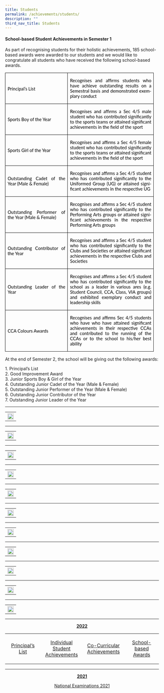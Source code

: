 ```yaml
---
title: Students
permalink: /achievements/students/
description: ""
third_nav_title: Students
---
```

<p></p><h4>School-based Student Achievements in Semester 1</h4><p></p>
<p> As part of recognising students for their holistic achievements, 185 school-based awards were awarded to our students and we would like to congratulate all students who have received the following school-based awards. 
</p>
<table class="TableGrid1" border="1" cellspacing="0" cellpadding="0" style="margin-:
 27.0pt;border-collapse:collapse;mso-table-layout-alt:fixed;border:none;
 mso-border-alt:solid windowtext .5pt;mso-yfti-tbllook:1184;mso-padding-alt:
 0in 5.4pt 0in 5.4pt"><tbody><tr style="mso-yfti-irow:0;mso-yfti-firstrow:yes;height:45.75pt"><td width="189" style="width:141.8pt;border:solid windowtext 1.0pt;mso-border-alt:
  solid windowtext .5pt;padding:0in 5.4pt 0in 5.4pt;height:45.75pt"><p class="MsoNormal" style="margin-top:12.0pt;margin-right:0in;margin-bottom:
  11.0pt;margin-left:0in;text-align:justify;text-justify:inter-ideograph"><a name="_Hlk136868725"><span lang="EN-GB" style="font-size:11.0pt;font-family:
  &quot;Lato&quot;,sans-serif;mso-fareast-font-family:Arial;mso-bidi-font-family:Arial;
  color:black;mso-bidi-font-weight:bold">Principal’s List</span></a></p></td><td width="267" style="width:199.95pt;border:solid windowtext 1.0pt;border-left:
  none;mso-border-left-alt:solid windowtext .5pt;mso-border-alt:solid windowtext .5pt;
  padding:0in 5.4pt 0in 5.4pt;height:45.75pt"><p class="MsoNormal" style="text-align:justify;text-justify:inter-ideograph"><span style="mso-bookmark:_Hlk136868725"><span lang="EN-GB" style="font-size:11.0pt;
  font-family:&quot;Lato&quot;,sans-serif;mso-fareast-font-family:Arial;mso-bidi-font-family:
  Arial;color:black;mso-bidi-font-weight:bold">Recognises and affirms students who have</span></span><span style="mso-bookmark:_Hlk136868725"><span lang="EN-GB" style="font-size:11.0pt;font-family:&quot;Lato&quot;,sans-serif;mso-fareast-font-family:
  Arial;mso-bidi-font-family:Arial;color:black"> achieve outstanding results on a Semestral basis and demonstrated exemplary conduct<span style="mso-bidi-font-weight:
  bold"></span></span></span></p></td></tr><tr style="mso-yfti-irow:1;height:55.45pt"><td width="189" style="width:141.8pt;border:solid windowtext 1.0pt;border-top:
  none;mso-border-top-alt:solid windowtext .5pt;mso-border-alt:solid windowtext .5pt;
  padding:0in 5.4pt 0in 5.4pt;height:55.45pt"><p class="MsoNormal" style="margin-top:12.0pt;margin-right:0in;margin-bottom:
  12.0pt;margin-left:0in;text-align:justify;text-justify:inter-ideograph"><span style="mso-bookmark:_Hlk136868725"><span lang="EN-GB" style="font-size:11.0pt;
  font-family:&quot;Lato&quot;,sans-serif;mso-fareast-font-family:Arial;mso-bidi-font-family:
  Arial;color:black;mso-bidi-font-weight:bold">Sports Boy of the Year</span></span></p></td><td width="267" style="width:199.95pt;border-top:none;border-left:none;
  border-bottom:solid windowtext 1.0pt;border-right:solid windowtext 1.0pt;
  mso-border-top-alt:solid windowtext .5pt;mso-border-left-alt:solid windowtext .5pt;
  mso-border-alt:solid windowtext .5pt;padding:0in 5.4pt 0in 5.4pt;height:55.45pt"><p class="MsoNormal" style="text-align:justify;text-justify:inter-ideograph"><span style="mso-bookmark:_Hlk136868725"><span lang="EN-GB" style="font-size:11.0pt;
  font-family:&quot;Lato&quot;,sans-serif;mso-fareast-font-family:Arial;mso-bidi-font-family:
  Arial;color:black;mso-bidi-font-weight:bold">Recognises and affirms a Sec 4/5 male student who has </span></span><span style="mso-bookmark:_Hlk136868725"><span lang="EN-SG" style="font-size:11.0pt;font-family:&quot;Lato&quot;,sans-serif;mso-fareast-font-family:
  Arial;mso-bidi-font-family:Arial;color:black;mso-ansi-language:EN-SG;
  mso-bidi-font-weight:bold">contributed significantly to the sports teams or attained significant achievements in the field of the sport</span></span><span style="mso-bookmark:_Hlk136868725"><b style="mso-bidi-font-weight:normal"><span lang="EN-GB" style="font-size:11.0pt;font-family:&quot;Lato&quot;,sans-serif;mso-fareast-font-family:
  Arial;mso-bidi-font-family:Arial;color:black"></span></b></span></p></td></tr><tr style="mso-yfti-irow:2;height:54.85pt"><td width="189" style="width:141.8pt;border:solid windowtext 1.0pt;border-top:
  none;mso-border-top-alt:solid windowtext .5pt;mso-border-alt:solid windowtext .5pt;
  padding:0in 5.4pt 0in 5.4pt;height:54.85pt"><p class="MsoNormal" style="margin-top:12.0pt;margin-right:0in;margin-bottom:
  12.0pt;margin-left:0in;text-align:justify;text-justify:inter-ideograph"><span style="mso-bookmark:_Hlk136868725"><span lang="EN-GB" style="font-size:11.0pt;
  font-family:&quot;Lato&quot;,sans-serif;mso-fareast-font-family:Arial;mso-bidi-font-family:
  Arial;color:black;mso-bidi-font-weight:bold">Sports Girl of the Year</span></span></p></td><td width="267" style="width:199.95pt;border-top:none;border-left:none;
  border-bottom:solid windowtext 1.0pt;border-right:solid windowtext 1.0pt;
  mso-border-top-alt:solid windowtext .5pt;mso-border-left-alt:solid windowtext .5pt;
  mso-border-alt:solid windowtext .5pt;padding:0in 5.4pt 0in 5.4pt;height:54.85pt"><p class="MsoNormal" style="text-align:justify;text-justify:inter-ideograph"><span style="mso-bookmark:_Hlk136868725"><span lang="EN-GB" style="font-size:11.0pt;
  font-family:&quot;Lato&quot;,sans-serif;mso-fareast-font-family:Arial;mso-bidi-font-family:
  Arial;color:black;mso-bidi-font-weight:bold">Recognises and affirms a Sec 4/5 female student who has </span></span><span style="mso-bookmark:_Hlk136868725"><span lang="EN-SG" style="font-size:11.0pt;font-family:&quot;Lato&quot;,sans-serif;mso-fareast-font-family:
  Arial;mso-bidi-font-family:Arial;color:black;mso-ansi-language:EN-SG;
  mso-bidi-font-weight:bold">contributed significantly to the sports teams or attained significant achievements in the field of the sport</span></span><span style="mso-bookmark:_Hlk136868725"><b style="mso-bidi-font-weight:normal"><span lang="EN-GB" style="font-size:11.0pt;font-family:&quot;Lato&quot;,sans-serif;mso-fareast-font-family:
  Arial;mso-bidi-font-family:Arial;color:black"></span></b></span></p></td></tr><tr style="mso-yfti-irow:3;height:62.0pt"><td width="189" style="width:141.8pt;border:solid windowtext 1.0pt;border-top:
  none;mso-border-top-alt:solid windowtext .5pt;mso-border-alt:solid windowtext .5pt;
  padding:0in 5.4pt 0in 5.4pt;height:62.0pt"><p class="MsoNormal" style="margin-top:12.0pt;margin-right:0in;margin-bottom:
  12.0pt;margin-left:0in;text-align:justify;text-justify:inter-ideograph"><span style="mso-bookmark:_Hlk136868725"><span lang="EN-GB" style="font-size:11.0pt;
  font-family:&quot;Lato&quot;,sans-serif;mso-fareast-font-family:Arial;mso-bidi-font-family:
  Arial;color:black;mso-bidi-font-weight:bold">Outstanding Cadet of the Year (Male &amp; Female)</span></span></p></td><td width="267" style="width:199.95pt;border-top:none;border-left:none;
  border-bottom:solid windowtext 1.0pt;border-right:solid windowtext 1.0pt;
  mso-border-top-alt:solid windowtext .5pt;mso-border-left-alt:solid windowtext .5pt;
  mso-border-alt:solid windowtext .5pt;padding:0in 5.4pt 0in 5.4pt;height:62.0pt"><p class="MsoNormal" style="text-align:justify;text-justify:inter-ideograph"><span style="mso-bookmark:_Hlk136868725"><span lang="EN-GB" style="font-size:11.0pt;
  font-family:&quot;Lato&quot;,sans-serif;mso-fareast-font-family:Arial;mso-bidi-font-family:
  Arial;color:black;mso-bidi-font-weight:bold">Recognises and affirms a Sec 4/5 student who has </span></span><span style="mso-bookmark:_Hlk136868725"><span lang="EN-SG" style="font-size:11.0pt;font-family:&quot;Lato&quot;,sans-serif;mso-fareast-font-family:
  Arial;mso-bidi-font-family:Arial;color:black;mso-ansi-language:EN-SG;
  mso-bidi-font-weight:bold">contributed significantly to the Uniformed Group (UG) or attained significant achievements in the respective UG</span></span><span style="mso-bookmark:_Hlk136868725"><span lang="EN-GB" style="font-size:11.0pt;
  font-family:&quot;Lato&quot;,sans-serif;mso-fareast-font-family:Arial;mso-bidi-font-family:
  Arial;color:black;mso-bidi-font-weight:bold"></span></span></p></td></tr><tr style="mso-yfti-irow:4;height:54.95pt"><td width="189" style="width:141.8pt;border:solid windowtext 1.0pt;border-top:
  none;mso-border-top-alt:solid windowtext .5pt;mso-border-alt:solid windowtext .5pt;
  padding:0in 5.4pt 0in 5.4pt;height:54.95pt"><p class="MsoNormal" style="margin-top:12.0pt;margin-right:0in;margin-bottom:
  12.0pt;margin-left:0in;text-align:justify;text-justify:inter-ideograph"><span style="mso-bookmark:_Hlk136868725"><span lang="EN-GB" style="font-size:11.0pt;
  font-family:&quot;Lato&quot;,sans-serif;mso-fareast-font-family:Arial;mso-bidi-font-family:
  Arial;color:black;mso-bidi-font-weight:bold">Outstanding Performer of the Year (Male &amp; Female)</span></span></p></td><td width="267" style="width:199.95pt;border-top:none;border-left:none;
  border-bottom:solid windowtext 1.0pt;border-right:solid windowtext 1.0pt;
  mso-border-top-alt:solid windowtext .5pt;mso-border-left-alt:solid windowtext .5pt;
  mso-border-alt:solid windowtext .5pt;padding:0in 5.4pt 0in 5.4pt;height:54.95pt"><p class="MsoNormal" style="text-align:justify;text-justify:inter-ideograph"><span style="mso-bookmark:_Hlk136868725"><span lang="EN-GB" style="font-size:11.0pt;
  font-family:&quot;Lato&quot;,sans-serif;mso-fareast-font-family:Arial;mso-bidi-font-family:
  Arial;color:black;mso-bidi-font-weight:bold">Recognises and affirms a Sec 4/5 student who has </span></span><span style="mso-bookmark:_Hlk136868725"><span lang="EN-SG" style="font-size:11.0pt;font-family:&quot;Lato&quot;,sans-serif;mso-fareast-font-family:
  Arial;mso-bidi-font-family:Arial;color:black;mso-ansi-language:EN-SG;
  mso-bidi-font-weight:bold">contributed significantly to the Performing Arts groups or attained significant achievements in the respective Performing Arts groups</span></span><span style="mso-bookmark:_Hlk136868725"><b style="mso-bidi-font-weight:normal"><span lang="EN-GB" style="font-size:11.0pt;
  font-family:&quot;Lato&quot;,sans-serif;mso-fareast-font-family:Arial;mso-bidi-font-family:
  Arial;color:black"></span></b></span></p></td></tr><tr style="mso-yfti-irow:5;height:55.05pt"><td width="189" style="width:141.8pt;border:solid windowtext 1.0pt;border-top:
  none;mso-border-top-alt:solid windowtext .5pt;mso-border-alt:solid windowtext .5pt;
  padding:0in 5.4pt 0in 5.4pt;height:55.05pt"><p class="MsoNormal" style="margin-top:12.0pt;margin-right:0in;margin-bottom:
  12.0pt;margin-left:0in;text-align:justify;text-justify:inter-ideograph"><span style="mso-bookmark:_Hlk136868725"><span lang="EN-GB" style="font-size:11.0pt;
  font-family:&quot;Lato&quot;,sans-serif;mso-fareast-font-family:Arial;mso-bidi-font-family:
  Arial;color:black;mso-bidi-font-weight:bold">Outstanding Contributor of the Year</span></span></p></td><td width="267" style="width:199.95pt;border-top:none;border-left:none;
  border-bottom:solid windowtext 1.0pt;border-right:solid windowtext 1.0pt;
  mso-border-top-alt:solid windowtext .5pt;mso-border-left-alt:solid windowtext .5pt;
  mso-border-alt:solid windowtext .5pt;padding:0in 5.4pt 0in 5.4pt;height:55.05pt"><p class="MsoNormal" style="text-align:justify;text-justify:inter-ideograph"><span style="mso-bookmark:_Hlk136868725"><span lang="EN-GB" style="font-size:11.0pt;
  font-family:&quot;Lato&quot;,sans-serif;mso-fareast-font-family:Arial;mso-bidi-font-family:
  Arial;color:black;mso-bidi-font-weight:bold">Recognises and affirms a Sec 4/5 student who has </span></span><span style="mso-bookmark:_Hlk136868725"><span lang="EN-SG" style="font-size:11.0pt;font-family:&quot;Lato&quot;,sans-serif;mso-fareast-font-family:
  Arial;mso-bidi-font-family:Arial;color:black;mso-ansi-language:EN-SG;
  mso-bidi-font-weight:bold">contributed significantly to the Clubs and Societies or attained significant achievements in the respective Clubs and Societies</span></span><span style="mso-bookmark:_Hlk136868725"><b style="mso-bidi-font-weight:normal"><span lang="EN-GB" style="font-size:11.0pt;
  font-family:&quot;Lato&quot;,sans-serif;mso-fareast-font-family:Arial;mso-bidi-font-family:
  Arial;color:black"></span></b></span></p></td></tr><tr style="mso-yfti-irow:6;height:69.8pt"><td width="189" style="width:141.8pt;border:solid windowtext 1.0pt;border-top:
  none;mso-border-top-alt:solid windowtext .5pt;mso-border-alt:solid windowtext .5pt;
  padding:0in 5.4pt 0in 5.4pt;height:69.8pt"><p class="MsoNormal" style="margin-top:12.0pt;margin-right:0in;margin-bottom:
  12.0pt;margin-left:0in;text-align:justify;text-justify:inter-ideograph"><span style="mso-bookmark:_Hlk136868725"><span lang="EN-GB" style="font-size:11.0pt;
  font-family:&quot;Lato&quot;,sans-serif;mso-fareast-font-family:Arial;mso-bidi-font-family:
  Arial;color:black;mso-bidi-font-weight:bold">Outstanding Leader of the Year</span></span></p></td><td width="267" style="width:199.95pt;border-top:none;border-left:none;
  border-bottom:solid windowtext 1.0pt;border-right:solid windowtext 1.0pt;
  mso-border-top-alt:solid windowtext .5pt;mso-border-left-alt:solid windowtext .5pt;
  mso-border-alt:solid windowtext .5pt;padding:0in 5.4pt 0in 5.4pt;height:69.8pt"><p class="MsoNormal" style="text-align:justify;text-justify:inter-ideograph"><span style="mso-bookmark:_Hlk136868725"><span lang="EN-GB" style="font-size:11.0pt;
  font-family:&quot;Lato&quot;,sans-serif;mso-fareast-font-family:Arial;mso-bidi-font-family:
  Arial;color:black;mso-bidi-font-weight:bold">Recognises and affirms a Sec 4/5 student who has </span></span><span style="mso-bookmark:_Hlk136868725"><span lang="EN-SG" style="font-size:11.0pt;font-family:&quot;Lato&quot;,sans-serif;mso-fareast-font-family:
  Arial;mso-bidi-font-family:Arial;color:black;mso-ansi-language:EN-SG;
  mso-bidi-font-weight:bold">contributed significantly to the school as a leader in various ares (e.g. Student Council, CCA, Class, VIA groups) and exhibited exemplary conduct and leadership skills</span></span><span style="mso-bookmark:_Hlk136868725"><b style="mso-bidi-font-weight:normal"><span lang="EN-GB" style="font-size:11.0pt;font-family:&quot;Lato&quot;,sans-serif;mso-fareast-font-family:
  Arial;mso-bidi-font-family:Arial;color:black"></span></b></span></p></td></tr><tr style="mso-yfti-irow:7;mso-yfti-lastrow:yes;height:69.4pt"><td width="189" style="width:141.8pt;border:solid windowtext 1.0pt;border-top:
  none;mso-border-top-alt:solid windowtext .5pt;mso-border-alt:solid windowtext .5pt;
  padding:0in 5.4pt 0in 5.4pt;height:69.4pt"><p class="MsoNormal" style="margin-top:12.0pt;margin-right:0in;margin-bottom:
  12.0pt;margin-left:0in;text-align:justify;text-justify:inter-ideograph"><span style="mso-bookmark:_Hlk136868725"><span lang="EN-GB" style="font-size:11.0pt;
  font-family:&quot;Lato&quot;,sans-serif;mso-fareast-font-family:Arial;mso-bidi-font-family:
  Arial;color:black;mso-bidi-font-weight:bold">CCA Colours Awards</span></span></p></td><td width="267" style="width:199.95pt;border-top:none;border-left:none;
  border-bottom:solid windowtext 1.0pt;border-right:solid windowtext 1.0pt;
  mso-border-top-alt:solid windowtext .5pt;mso-border-left-alt:solid windowtext .5pt;
  mso-border-alt:solid windowtext .5pt;padding:0in 5.4pt 0in 5.4pt;height:69.4pt"><p class="MsoNormal" style="text-align:justify;text-justify:inter-ideograph"><span style="mso-bookmark:_Hlk136868725"><span lang="EN-GB" style="font-size:11.0pt;
  font-family:&quot;Lato&quot;,sans-serif;mso-fareast-font-family:Arial;mso-bidi-font-family:
  Arial;color:black;mso-bidi-font-weight:bold">Recognises and affirms Sec 4/5 students who have </span></span><span style="mso-bookmark:_Hlk136868725"><span lang="EN-SG" style="font-size:11.0pt;font-family:&quot;Lato&quot;,sans-serif;mso-fareast-font-family:
  Arial;mso-bidi-font-family:Arial;color:black;mso-ansi-language:EN-SG;
  mso-bidi-font-weight:bold">who have attained significant achievements in their respective CCAs and contributed to the running of the CCAs or to the school to his/her best ability</span></span><span style="mso-bookmark:_Hlk136868725"><span lang="EN-GB" style="font-size:11.0pt;font-family:&quot;Lato&quot;,sans-serif;mso-fareast-font-family:
  Arial;mso-bidi-font-family:Arial;color:black;mso-bidi-font-weight:bold"></span></span></p></td></tr></tbody></table>

<p>At the end of Semester 2, the school will be giving out the following awards:</p>

<p>1.	Principal’s List<br>
2.	Good Improvement Award<br>
3.	Junior Sports Boy &amp; Girl of the Year<br>
4.	Outstanding Junior Cadet of the Year (Male &amp; Female)<br>
5.	Outstanding Junior Performer of the Year (Male &amp; Female)<br>
6.	Outstanding Junior Contributor of the Year<br>
7.	Outstanding Junior Leader of the Year</p>
<hr>
<p style="text-align: center;"><strong><u></u></strong></p>
<p align="center"><b></b>
<table>
<tbody>
<tr>
<th><img src="/images/01congratulations uniform groups.png" style="width: 100%;"><br>	
</th></tr>
</tbody>
</table>
</p><hr>
<p align="center"><b></b>
<table>
<tbody>
<tr>
<th><img src="/images/02congratulationsperforming arts.png" style="width: 100%;"><br>	
</th>
</tr>
</tbody>
</table>
</p><hr>
<p align="center"><b></b>
<table>
<tbody>
<tr>
<th><img src="/images/03peicai atheletes in national school games 2023.png" style="width: 100%;"><br>	
</th>
</tr>
</tbody>
</table>
</p><hr>
<p align="center"><b></b>
<table>
<tbody>
<tr>
<th><img src="/images/04special mention -  national school games 2023.png" style="width: 100%;"><br>	
</th>
</tr>
</tbody>
</table>
</p><hr>
<p align="center"><b></b>
<table>
<tbody>
<tr>
<th><img src="/images/05schools debating championship (sssdc).png" style="width: 100%;"><br>	
</th>
</tr>
</tbody>
</table>
</p><hr>
<p align="center"><b></b>
<table>
<tbody>
<tr>
<th><img src="/images/06singapore and asian schools mathematics olympia.png" style="width: 100%;"><br>	
</th>
</tr>
</tbody>
</table>
</p><hr>
<p align="center"><b></b>
<table>
<tbody>
<tr>
<th><img src="/images/07science pinnacle@peicai.png" style="width: 100%;"><br>	
</th>
</tr>
</tbody>
</table>
</p><hr>
<p align="center"><b></b>
<table>
<tbody>
<tr>
<th><img src="/images/08congratulations peicai sec science department for clinching.png" style="width: 100%;"><br>	
</th>
</tr>
</tbody>
</table>
</p><hr>
<p align="center"><b></b>
<table>
<tbody>
<tr>
<th><img src="/images/09congratulations mother tongue department.png" style="width: 100%;"><br>	
</th>
</tr>
</tbody>
</table>
</p><hr>
<p align="center"><b></b>
<table>
<tbody>
<tr>
<th><img src="/images/03peicai atheletes in national school games 2023.png" style="width: 100%;"><br>	
</th>
</tr>
</tbody>
</table>
</p><hr>
<p align="center"><b></b>
<table>
<tbody>
<tr>
<th><img src="/images/03peicai atheletes in national school games 2023.png" style="width: 100%;"><br>	
</th>
</tr>
</tbody>
</table>
</p><hr>
<p style="text-align: center;"><strong><u>2022</u></strong></p>
<table width="648">
<tbody>
<tr>
<td style="text-align: center;" width="156">
<p><a href="/achievements/students/the-principals-list">Principal’s List</a></p>
</td>
<td style="text-align: center;" width="156">
<p><a href="/achievements/students/individual-student-achievements">Individual Student Achievements</a></p>
</td>
<td style="text-align: center;" width="156">
<p><a href="/achievements/students/co-curricular-achievements">Co-Curricular Achievements</a></p>
</td>
<td style="text-align: center;" width="180">
<p><a href="/achievements/students/school-based-awards">School-based Awards</a></p>
</td>
</tr>
</tbody>
</table>
<hr>
<p style="text-align: center;"><strong><u>2021</u></strong></p>
<p style="text-align: center;"><a href="/achievements/students/national-examinations-2021" target="">National Examinations 2021</a></p>